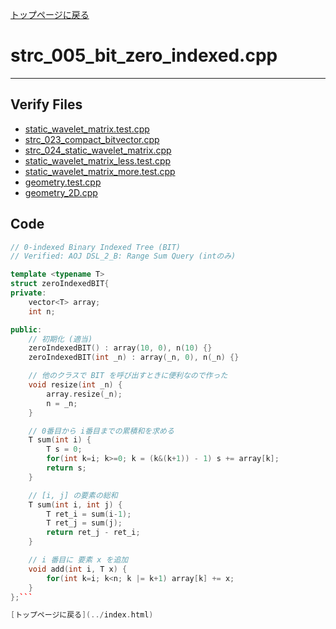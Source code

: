 [トップページに戻る](../index.html)

# strc\_005\_bit\_zero\_indexed.cpp
---

## Verify Files
* [static\_wavelet\_matrix.test.cpp](../verified/static_wavelet_matrix.test.cpp)
* [strc\_023\_compact\_bitvector.cpp](../verified/strc_023_compact_bitvector.cpp)
* [strc\_024\_static\_wavelet\_matrix.cpp](../verified/strc_024_static_wavelet_matrix.cpp)
* [static\_wavelet\_matrix\_less.test.cpp](../verified/static_wavelet_matrix_less.test.cpp)
* [static\_wavelet\_matrix\_more.test.cpp](../verified/static_wavelet_matrix_more.test.cpp)
* [geometry.test.cpp](../verified/geometry.test.cpp)
* [geometry\_2D.cpp](../verified/geometry_2D.cpp)

## Code

```cpp
// 0-indexed Binary Indexed Tree (BIT)
// Verified: AOJ DSL_2_B: Range Sum Query (intのみ)

template <typename T>
struct zeroIndexedBIT{
private:
    vector<T> array;
    int n;

public:
    // 初期化 (適当)
    zeroIndexedBIT() : array(10, 0), n(10) {}
    zeroIndexedBIT(int _n) : array(_n, 0), n(_n) {}

    // 他のクラスで BIT を呼び出すときに便利なので作った
    void resize(int _n) {
        array.resize(_n);
        n = _n;
    }

    // 0番目から i番目までの累積和を求める
    T sum(int i) {
        T s = 0;
        for(int k=i; k>=0; k = (k&(k+1)) - 1) s += array[k];
        return s;
    }

    // [i, j] の要素の総和
    T sum(int i, int j) {
        T ret_i = sum(i-1);
        T ret_j = sum(j);
        return ret_j - ret_i;
    }

    // i 番目に 要素 x を追加
    void add(int i, T x) {
        for(int k=i; k<n; k |= k+1) array[k] += x;
    }
};```

[トップページに戻る](../index.html)
